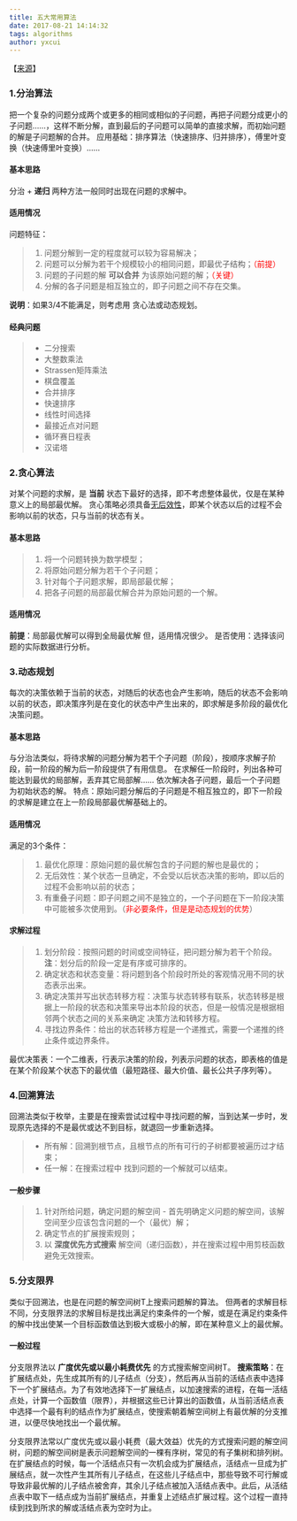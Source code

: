 ```yaml
---
title: 五大常用算法
date: 2017-08-21 14:14:32
tags: algorithms
author: yxcui
---
```


【[来源](http://www.cnblogs.com/steven_oyj/)】

### 1.分治算法
把一个复杂的问题分成两个或更多的相同或相似的子问题，再把子问题分成更小的子问题……，这样不断分解，直到最后的子问题可以简单的直接求解，而初始问题的解是子问题解的合并。
应用基础：排序算法（快速排序、归并排序），傅里叶变换（快速傅里叶变换）……

#### 基本思路
分治 + **递归**
两种方法一般同时出现在问题的求解中。

#### 适用情况
问题特征：
>1. 问题分解到一定的程度就可以较为容易解决；
>2. 问题可以分解为若干个规模较小的相同问题，即最优子结构；<font color="red">（前提）</font>
>3. 问题的子问题的解 **可以合并** 为该原始问题的解；<font color="red">（关键）</font>
>4. 分解的各子问题是相互独立的，即子问题之间不存在交集。

**说明**：如果3/4不能满足，则考虑用 贪心法或动态规划。

#### 经典问题
>- 二分搜索
>- 大整数乘法
>- Strassen矩阵乘法
>- 棋盘覆盖
>- 合并排序
>- 快速排序
>- 线性时间选择
>- 最接近点对问题
>- 循环赛日程表
>- 汉诺塔


### 2.贪心算法
对某个问题的求解，是 **当前** 状态下最好的选择，即不考虑整体最优，仅是在某种意义上的局部最优解。
贪心策略必须具备[无后效性](https://baike.baidu.com/item/无后效性/1135283?fr=aladdin)，即某个状态以后的过程不会影响以前的状态，只与当前的状态有关。

#### 基本思路
>1. 将一个问题转换为数学模型；
>2. 将原始问题分解为若干个子问题；
>3. 针对每个子问题求解，即局部最优解；
>4. 把各子问题的局部最优解合并为原始问题的一个解。

#### 适用情况
**前提**：局部最优解可以得到全局最优解
但，适用情况很少。
是否使用：选择该问题的实际数据进行分析。


### 3.动态规划
每次的决策依赖于当前的状态，对随后的状态也会产生影响，随后的状态不会影响以前的状态，即决策序列是在变化的状态中产生出来的，即求解是多阶段的最优化决策问题。

#### 基本思路
与分治法类似，将待求解的问题分解为若干个子问题（阶段），按顺序求解子阶段，前一阶段的解为后一阶段提供了有用信息。
在求解任一阶段时，列出各种可能达到最优的局部解，丢弃其它局部解…… 依次解决各子问题，最后一个子问题为初始状态的解。
<font>特点</font>：原始问题分解后的子问题是不相互独立的，即下一阶段的求解是建立在上一阶段局部最优解基础上的。

#### 适用情况
满足的3个条件：
>1. 最优化原理：原始问题的最优解包含的子问题的解也是最优的；
>2. 无后效性：某个状态一旦确定，不会受以后状态决策的影响，即以后的过程不会影响以前的状态；
>3. 有重叠子问题：即子问题之间不是独立的，一个子问题在下一阶段决策中可能被多次使用到。（<font color="red">非必要条件，但是是动态规划的优势</font>）

#### 求解过程
>1. 划分阶段：按照问题的时间或空间特征，把问题分解为若干个阶段。**注**：划分后的阶段一定是有序或可排序的。
>2. 确定状态和状态变量：将问题到各个阶段时所处的客观情况用不同的状态表示出来。
>3. 确定决策并写出状态转移方程：决策与状态转移有联系，状态转移是根据上一阶段的状态和决策来导出本阶段的状态，但是一般情况是根据相邻两个状态之间的关系来确定 决策方法和转移方程。
>4. 寻找边界条件：给出的状态转移方程是一个递推式，需要一个递推的终止条件或边界条件。

最优决策表：一个二维表，行表示决策的阶段，列表示问题的状态，即表格的值是在某个阶段某个状态下的最优值（最短路径、最大价值、最长公共子序列等）。


### 4.回溯算法
回溯法类似于枚举，主要是在搜索尝试过程中寻找问题的解，当到达某一步时，发现原先选择的不是最优或达不到目标，就退回一步重新选择。
>- 所有解：回溯到根节点，且根节点的所有可行的子树都要被遍历过才结束；
>- 任一解：在搜索过程中 找到问题的一个解就可以结束。

#### 一般步骤
>1. 针对所给问题，确定问题的解空间
    - 首先明确定义问题的解空间，该解空间至少应该包含问题的一个（最优）解；
>2. 确定节点的扩展搜索规则；
>3. 以 **深度优先方式搜索** 解空间（递归函数），并在搜索过程中用剪枝函数避免无效搜索。

### 5.分支限界
类似于回溯法，也是在问题的解空间树T上搜索问题解的算法。
但两者的求解目标不同，分支限界法的求解目标是找出满足约束条件的一个解，或是在满足约束条件的解中找出使某一个目标函数值达到极大或极小的解，即在某种意义上的最优解。

#### 一般过程
分支限界法以 **广度优先或以最小耗费优先** 的方式搜索解空间树T。
**搜索策略**：在扩展结点处，先生成其所有的儿子结点（分支），然后再从当前的活结点表中选择下一个扩展结点。为了有效地选择下一扩展结点，以加速搜索的进程，在每一活结点处，计算一个函数值（限界），并根据这些已计算出的函数值，从当前活结点表中选择一个最有利的结点作为扩展结点，使搜索朝着解空间树上有最优解的分支推进，以便尽快地找出一个最优解。

分支限界法常以广度优先或以最小耗费（最大效益）优先的方式搜索问题的解空间树，问题的解空间树是表示问题解空间的一棵有序树，常见的有子集树和排列树。在扩展结点的时候，每一个活结点只有一次机会成为扩展结点，活结点一旦成为扩展结点，就一次性产生其所有儿子结点，在这些儿子结点中，那些导致不可行解或导致非最优解的儿子结点被舍弃，其余儿子结点被加入活结点表中。此后，从活结点表中取下一结点成为当前扩展结点，并重复上述结点扩展过程。这个过程一直持续到找到所求的解或活结点表为空时为止。